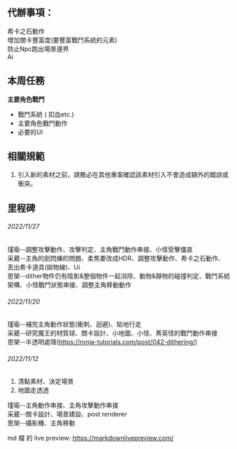 
## 代辦事項：
希卡之石動作<br>
增加關卡豐富度(要豐富戰鬥系統的元素)<br>
防止Npc跑出場景邊界<br>
Ai<br>

## 本周任務
**主要角色戰鬥**
* 戰鬥系統 ( 扣血etc.)
* 主要角色戰鬥動作
* 必要的UI

## 相關規範
1. 引入新的素材之前，請務必在其他專案確認該素材引入不會造成額外的錯誤或衝突。

## 里程碑

###### 2022/11/27

瑾瑜--調整攻擊動作、攻擊判定、主角戰鬥動作串接、小怪受擊僵直<br>
采葳--主角的劍閃爍的問題、柔焦要改成HDR、調整攻擊動作、希卡之石動作、丟出希卡道具(拋物線)、Ui<br>
恩榮--dither物件仍有陰影&整個物件一起消除、動物&靜物的碰撞判定、戰鬥系統架構、小怪戰鬥狀態串接、調整主角移動動作<br>

###### 2022/11/20

瑾瑜--補完主角動作狀態(衝刺、迴避)、貼地行走<br>
采葳--研究魔王的材質球、關卡設計、小地圖、小怪、菁英怪的戰鬥動作串接<br>
恩榮--半透明處理(https://ronja-tutorials.com/post/042-dithering/)<br>

###### 2022/11/12

1. 清點素材、決定場景
2. 地圖走透透

瑾瑜--主角動作串接、主角攻擊動作串接<br>
采葳--關卡設計、場景建設、post renderer<br>
恩榮--攝影機、主角移動<br>

md 檔 的 live preview:
https://markdownlivepreview.com/